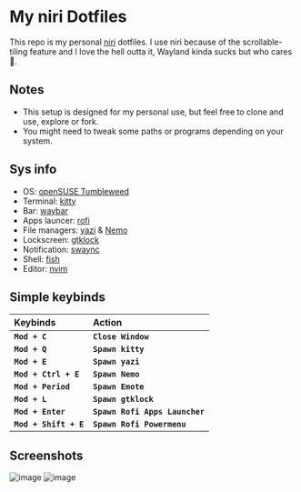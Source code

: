 # My niri Dotfiles

This repo is my personal [niri](https://github.com/YaLTeR/niri) dotfiles. I use niri because of the scrollable-tiling feature and I love the hell outta it, Wayland kinda sucks but who cares 🤷.

## Notes

- This setup is designed for my personal use, but feel free to clone and use, explore or fork.
- You might need to tweak some paths or programs depending on your system.

## Sys info
- OS: [openSUSE Tumbleweed](https://www.opensuse.org/)
- Terminal: [kitty](https://github.com/kovidgoyal/kitty)
- Bar: [waybar](https://github.com/Alexays/Waybar)
- Apps launcer: [rofi](https://github.com/davatorium/rofi)
- File managers: [yazi](https://github.com/sxyazi/yazi) & [Nemo](https://github.com/linuxmint/nemo)
- Lockscreen: [gtklock](https://github.com/jovanlanik/gtklock)
- Notification: [swaync](https://github.com/ErikReider/SwayNotificationCenter)
- Shell: [fish](https://fishshell.com/)
- Editor: [nvim](https://neovim.io/)

## Simple keybinds
|**Keybinds**|**Action**|
|:-|:-|
|**`Mod + C`**|**`Close Window`**|
|**`Mod + Q`**|**`Spawn kitty`**|
|**`Mod + E`**|**`Spawn yazi`**|
|**`Mod + Ctrl + E`**|**`Spawn Nemo`**|
|**`Mod + Period`**|**`Spawn Emote`**|
|**`Mod + L`**|**`Spawn gtklock`**|
|**`Mod + Enter`**|**`Spawn Rofi Apps Launcher`**|
|**`Mod + Shift + E`**|**`Spawn Rofi Powermenu`**|

## Screenshots
![image](https://github.com/user-attachments/assets/ce62cd40-ef0d-4406-86ec-3be1a392dcd5)
![image](https://github.com/user-attachments/assets/169dceee-43ec-4f33-aa20-717c248999f3)
